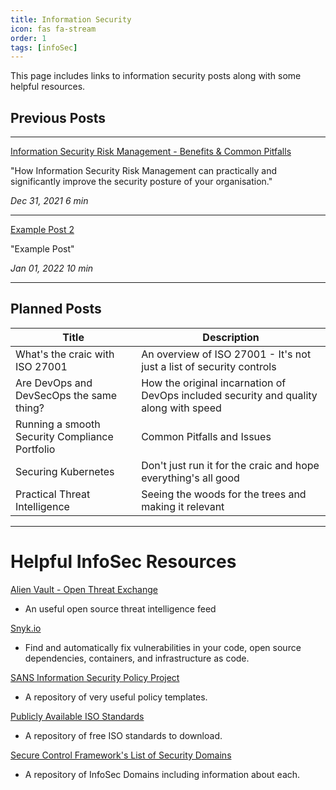 ```yaml
---
title: Information Security
icon: fas fa-stream
order: 1
tags: [infoSec]
---
```


This page includes links to information security posts along with some helpful resources.

## Previous Posts

---

[Information Security Risk Management - Benefits & Common Pitfalls](https://ross-sec-audio.github.io/posts/Risk-Management-Explained/ " ## Information Security Risk Management - Benefits & Common Pitfalls")

"How Information Security Risk Management can practically and significantly improve the security posture of your organisation."

<div class="mr-auto">
    <i class="far fa-calendar fa-fw"></i>
    <em class="timeago" date="2021-12-31 00:00:00 +0000" data-toggle="tooltip" data-placement="bottom" title="Fri, Dec 31, 2021, 12:00 AM +0000">Dec 31, 2021</em>
    <i class="far fa-clock fa-fw"></i>
    <span class="readtime" data-toggle="tooltip" data-placement="bottom" title="1180 words">
        <em>6 min</em>
    </span>
</div>

___

[Example Post 2](https://ross-sec-audio.github.io/posts/Risk-Management-Explained/ "Example Post 2")

"Example Post"

<div class="mr-auto">
    <i class="far fa-calendar fa-fw"></i>
    <em class="timeago" date="2022-01-01 00:00:00 +0000" data-toggle="tooltip" data-placement="bottom" title="Sat, Jan 01, 2022, 12:00 AM +0000">Jan 01, 2022</em>
    <i class="far fa-clock fa-fw"></i>
    <span class="readtime" data-toggle="tooltip" data-placement="bottom" title="1000 words">
        <em>10 min</em>
    </span>
</div>

___

## Planned Posts

| Title | Description |
| ------ | ----------- |
| What's the craic with ISO 27001 | An overview of ISO 27001 - It's not just a list of security controls |
| Are DevOps and DevSecOps the same thing? | How the original incarnation of DevOps included security and quality along with speed |
| Running a smooth Security Compliance Portfolio | Common Pitfalls and Issues |
| Securing Kubernetes | Don't just run it for the craic and hope everything's all good |
| Practical Threat Intelligence | Seeing the woods for the trees and making it relevant |

---

# Helpful InfoSec Resources

[Alien Vault - Open Threat Exchange](https://otx.alienvault.com/ "Alien Vault - Open Threat Exchange")
- An useful open source threat intelligence feed

[Snyk.io ](https://www.Snyk.io "Snyk.io")
-  Find and automatically fix vulnerabilities in your code, open source dependencies, containers, and infrastructure as code.

[SANS Information Security Policy Project](https://www.sans.org/information-security-policy/?msc=main-nav "SANS Information Security Policy Project")
 - A repository of very useful policy templates.

[Publicly Available ISO Standards](https://standards.iso.org/ittf/PubliclyAvailableStandards/ "Publicly Available ISO Standards")
- A repository of free ISO standards to download.

[Secure Control Framework's List of Security Domains](https://www.securecontrolsframework.com/scf-domains "Secure Control Framework's List of Security Domains")
- A repository of InfoSec Domains including information about each.





